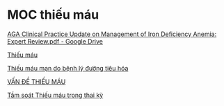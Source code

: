# MOC thiếu máu  
[AGA Clinical Practice Update on Management of Iron Deficiency Anemia: Expert Review.pdf - Google Drive](https://drive.google.com/file/d/1P6QicNxjX_kQDEHUAn_NIislK5iJ5VuL/view)  
  
[Thiếu máu](../The%20TRIO/000%20Zettlekasten/UMP/BM%20Huyet%20hoc/Thi%E1%BA%BFu%20m%C3%A1u.md)  
[Thiếu máu mạn do bệnh lý đường tiêu hóa](../The%20TRIO/000%20Zettlekasten/UMP/BM%20NGO%E1%BA%A0I%20TQ/000%20-%20TOT%20NGHIEP%20-%20Ngoai%20Tieu%20hoa/Thi%E1%BA%BFu%20m%C3%A1u%20m%E1%BA%A1n%20do%20b%E1%BB%87nh%20l%C3%BD%20%C4%91%C6%B0%E1%BB%9Dng%20ti%C3%AAu%20h%C3%B3a.md)  
[VẤN ĐỀ THIẾU MÁU](../The%20TRIO/000%20Zettlekasten/UMP/BM%20NHI/BM%20NHI%20-%20Tot%20nghiep/He%20mau/V%E1%BA%A4N%20%C4%90%E1%BB%80%20THI%E1%BA%BEU%20M%C3%81U.md)  
[Tầm soát Thiếu máu trong thai kỳ](../The%20TRIO/000%20Zettlekasten/UMP/BM%20S%E1%BA%A2N%20-%20PH%E1%BB%A4/42%20-%20Qu%E1%BA%A3n%20l%C3%AD%20v%E1%BA%A5n%20%C4%91%E1%BB%81%20th%C6%B0%E1%BB%9Dng%20g%E1%BA%B7p%20n%E1%BB%ADa%20%C4%91%E1%BA%A7u%20thai%20k%E1%BB%B3/T%E1%BA%A7m%20so%C3%A1t%20Thi%E1%BA%BFu%20m%C3%A1u%20trong%20thai%20k%E1%BB%B3.md)  
